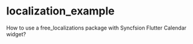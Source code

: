 # localization_example

How to use a free_localizations package with Syncfsion Flutter Calendar widget?
